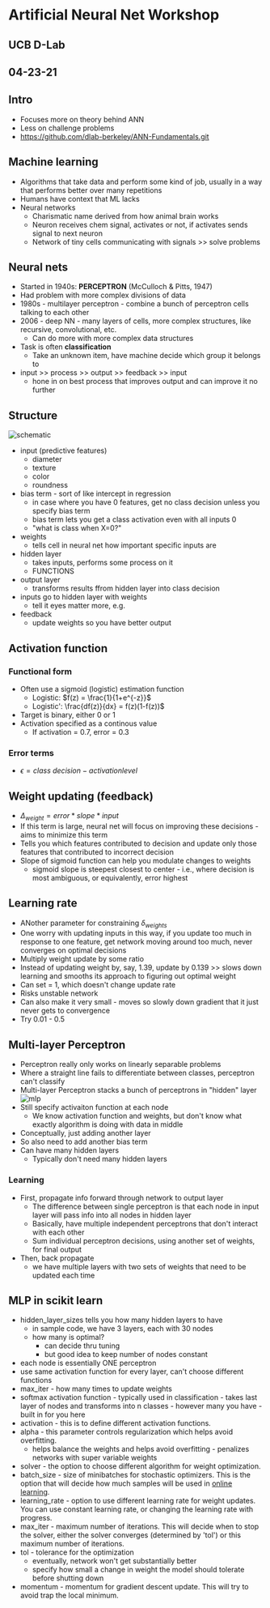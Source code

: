 # Artificial Neural Net Workshop
## UCB D-Lab
## 04-23-21 

## Intro
- Focuses more on theory behind ANN
- Less on challenge problems
- https://github.com/dlab-berkeley/ANN-Fundamentals.git

## Machine learning
- Algorithms that take data and perform some kind of job, usually in a way that performs better over many repetitions
- Humans have context that ML lacks
- Neural networks
	- Charismatic name derived from how animal brain works
	- Neuron receives chem signal, activates or not, if activates sends signal to next neuron
	- Network of tiny cells communicating with signals >> solve problems

## Neural nets
- Started in 1940s: **PERCEPTRON** (McCulloch & Pitts, 1947)
- Had problem with more complex divisions of data
- 1980s - multilayer perceptron - combine a bunch of perceptron cells talking to each other
- 2006 - deep NN - many layers of cells, more complex structures, like recursive, convolutional, etc.
	- Can do more with more complex data structures
- Task is often **classification**
	- Take an unknown item, have machine decide which group it belongs to 
- input >> process >> output >> feedback >> input
	- hone in on best process that improves output and can improve it no further

## Structure

![schematic](ann_schem.png)

- input (predictive features)
	- diameter
	- texture
	- color
	- roundness
- bias term - sort of like intercept in regression
	- in case where you have 0 features, get no class decision unless you specify bias term
	- bias term lets you get a class activation even with all inputs 0
	- "what is class when X=0?"
- weights
	- tells cell in neural net how important specific inputs are
- hidden layer
	- takes inputs, performs some process on it
	- FUNCTIONS
- output layer
	- transforms results ffrom hidden layer into class decision
- inputs go to hidden layer with weights
	- tell it eyes matter more, e.g.
- feedback
	- update weights so you have better output

## Activation function
### Functional form
- Often use a sigmoid (logistic) estimation function
	- Logistic: $f(z) = \frac{1}{1+e^{-z}}$
	- Logistic': \frac{df(z)}{dx} = f(z)(1-f(z))$
- Target is binary, either 0 or 1
- Activation specified as a continous value
	- If activation = 0.7, error = 0.3

### Error terms
- $\epsilon = class\ decision - activation level$

## Weight updating (feedback)
- $\Delta_{weight} = error * slope * input$
- If this term is large, neural net will focus on improving these decisions - aims to minimize this term
- Tells you which features contributed to decision and update only those features that contributed to incorrect decision
- Slope of sigmoid function can help you modulate changes to weights
	- sigmoid slope is steepest closest to center - i.e., where decision is most ambiguous, or equivalently, error highest
	
## Learning rate
- ANother parameter for constraining $\delta_{weights}$
- One worry with updating inputs in this way, if you update too much in response to one feature, get network moving around too much, never converges on optimal decisions
- Multiply weight update by some ratio
- Instead of updating weight by, say, 1.39, update by 0.139 >> slows down learning and smooths its approach to figuring out optimal weight
- Can set = 1, which doesn't change update rate
- Risks unstable network
- Can also make it very small - moves so slowly down gradient that it just never gets to convergence
- Try 0.01 - 0.5

## Multi-layer Perceptron
- Perceptron really only works on linearly separable problems
- Where a straight line fails to differentiate between classes, perceptron can't classify
- Multi-layer Perceptron stacks a bunch of perceptrons in "hidden" layer
![mlp](mlp_schem.png)
- Still specify activaiton function at each node
	- We know activation function and weights, but don't know what exactly algorithm is doing with data in middle
- Conceptually, just adding another layer
- So also need to add another bias term
- Can have many hidden layers 
	- Typically don't need many hidden layers

### Learning
- First, propagate info forward through network to output layer
	- The difference between single perceptron is that each node in input layer will pass info into all nodes in hidden layer
	- Basically, have multiple independent perceptrons that don't interact with each other
	- Sum individual perceptron decisions, using another set of weights, for final output
- Then, back propagate
	- we have multiple layers with two sets of weights that need to be updated each time
	
## MLP in scikit learn
- hidden_layer_sizes tells you how many hidden layers to have
	- in sample code, we have 3 layers, each with 30 nodes
	- how many is optimal? 
		- can decide thru tuning
		- but good idea to keep number of nodes constant
- each node is essentially ONE perceptron
- use same activation function for every layer, can't choose different functions
- max_iter - how many times to update weights
- softmax activation function - typically used in classification - takes last layer of nodes and transforms into n classes - however many you have - built in for you here
- activation - this is to define different activation functions.   
- alpha - this parameter controls regularization which helps avoid overfitting.
	 - helps balance the weights and helps avoid overfitting - penalizes networks with super variable weights
- solver - the option to choose different algorithm for weight optimization. 
- batch_size - size of minibatches for stochastic optimizers. This is the option that will decide how much samples will be used in [online learning](https://en.wikipedia.org/wiki/Online_machine_learning).   
- learning_rate - option to use different learning rate for weight updates. You can use constant learning rate, or changing the learning rate with progress.   
- max_iter - maximum number of iterations. This will decide when to stop the solver, either the solver converges (determined by 'tol') or this maximum number of iterations.  
- tol - tolerance for the optimization
	- eventually, network won't get substantially better
	- specify how small a change in weight the model should tolerate before shutting down
- momentum - momentum for gradient descent update. This will try to avoid trap the local minimum. 

